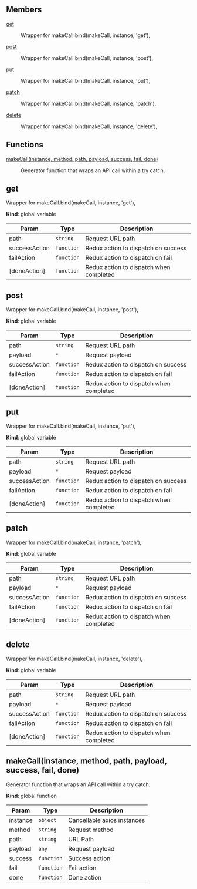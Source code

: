 ## Members

<dl>
<dt><a href="#get">get</a></dt>
<dd><p>Wrapper for makeCall.bind(makeCall, instance, &#39;get&#39;),</p>
</dd>
<dt><a href="#post">post</a></dt>
<dd><p>Wrapper for makeCall.bind(makeCall, instance, &#39;post&#39;),</p>
</dd>
<dt><a href="#put">put</a></dt>
<dd><p>Wrapper for makeCall.bind(makeCall, instance, &#39;put&#39;),</p>
</dd>
<dt><a href="#patch">patch</a></dt>
<dd><p>Wrapper for makeCall.bind(makeCall, instance, &#39;patch&#39;),</p>
</dd>
<dt><a href="#delete">delete</a></dt>
<dd><p>Wrapper for makeCall.bind(makeCall, instance, &#39;delete&#39;),</p>
</dd>
</dl>

## Functions

<dl>
<dt><a href="#makeCall">makeCall(instance, method, path, payload, success, fail, done)</a></dt>
<dd><p>Generator function that wraps an API call within a try catch.</p>
</dd>
</dl>

<a name="get"></a>

## get
Wrapper for makeCall.bind(makeCall, instance, 'get'),

**Kind**: global variable  

| Param | Type | Description |
| --- | --- | --- |
| path | <code>string</code> | Request URL path |
| successAction | <code>function</code> | Redux action to dispatch on success |
| failAction | <code>function</code> | Redux action to dispatch on fail |
| [doneAction] | <code>function</code> | Redux action to dispatch when completed |

<a name="post"></a>

## post
Wrapper for makeCall.bind(makeCall, instance, 'post'),

**Kind**: global variable  

| Param | Type | Description |
| --- | --- | --- |
| path | <code>string</code> | Request URL path |
| payload | <code>\*</code> | Request payload |
| successAction | <code>function</code> | Redux action to dispatch on success |
| failAction | <code>function</code> | Redux action to dispatch on fail |
| [doneAction] | <code>function</code> | Redux action to dispatch when completed |

<a name="put"></a>

## put
Wrapper for makeCall.bind(makeCall, instance, 'put'),

**Kind**: global variable  

| Param | Type | Description |
| --- | --- | --- |
| path | <code>string</code> | Request URL path |
| payload | <code>\*</code> | Request payload |
| successAction | <code>function</code> | Redux action to dispatch on success |
| failAction | <code>function</code> | Redux action to dispatch on fail |
| [doneAction] | <code>function</code> | Redux action to dispatch when completed |

<a name="patch"></a>

## patch
Wrapper for makeCall.bind(makeCall, instance, 'patch'),

**Kind**: global variable  

| Param | Type | Description |
| --- | --- | --- |
| path | <code>string</code> | Request URL path |
| payload | <code>\*</code> | Request payload |
| successAction | <code>function</code> | Redux action to dispatch on success |
| failAction | <code>function</code> | Redux action to dispatch on fail |
| [doneAction] | <code>function</code> | Redux action to dispatch when completed |

<a name="delete"></a>

## delete
Wrapper for makeCall.bind(makeCall, instance, 'delete'),

**Kind**: global variable  

| Param | Type | Description |
| --- | --- | --- |
| path | <code>string</code> | Request URL path |
| payload | <code>\*</code> | Request payload |
| successAction | <code>function</code> | Redux action to dispatch on success |
| failAction | <code>function</code> | Redux action to dispatch on fail |
| [doneAction] | <code>function</code> | Redux action to dispatch when completed |

<a name="makeCall"></a>

## makeCall(instance, method, path, payload, success, fail, done)
Generator function that wraps an API call within a try catch.

**Kind**: global function  

| Param | Type | Description |
| --- | --- | --- |
| instance | <code>object</code> | Cancellable axios instances |
| method | <code>string</code> | Request method |
| path | <code>string</code> | URL Path |
| payload | <code>any</code> | Request payload |
| success | <code>function</code> | Success action |
| fail | <code>function</code> | Fail action |
| done | <code>function</code> | Done action |


